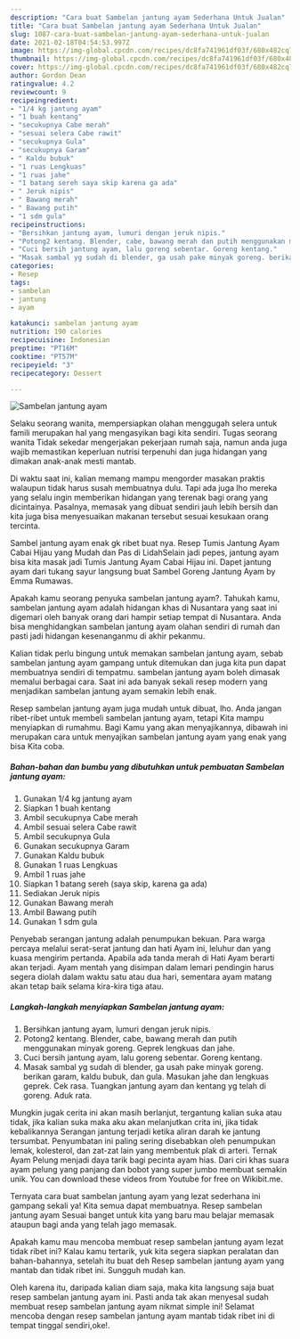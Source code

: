 ```yaml
---
description: "Cara buat Sambelan jantung ayam Sederhana Untuk Jualan"
title: "Cara buat Sambelan jantung ayam Sederhana Untuk Jualan"
slug: 1087-cara-buat-sambelan-jantung-ayam-sederhana-untuk-jualan
date: 2021-02-18T04:54:53.997Z
image: https://img-global.cpcdn.com/recipes/dc8fa741961df03f/680x482cq70/sambelan-jantung-ayam-foto-resep-utama.jpg
thumbnail: https://img-global.cpcdn.com/recipes/dc8fa741961df03f/680x482cq70/sambelan-jantung-ayam-foto-resep-utama.jpg
cover: https://img-global.cpcdn.com/recipes/dc8fa741961df03f/680x482cq70/sambelan-jantung-ayam-foto-resep-utama.jpg
author: Gordon Dean
ratingvalue: 4.2
reviewcount: 9
recipeingredient:
- "1/4 kg jantung ayam"
- "1 buah kentang"
- "secukupnya Cabe merah"
- "sesuai selera Cabe rawit"
- "secukupnya Gula"
- "secukupnya Garam"
- " Kaldu bubuk"
- "1 ruas Lengkuas"
- "1 ruas jahe"
- "1 batang sereh saya skip karena ga ada"
- " Jeruk nipis"
- " Bawang merah"
- " Bawang putih"
- "1 sdm gula"
recipeinstructions:
- "Bersihkan jantung ayam, lumuri dengan jeruk nipis."
- "Potong2 kentang. Blender, cabe, bawang merah dan putih menggunakan minyak goreng. Geprek lengkuas dan jahe."
- "Cuci bersih jantung ayam, lalu goreng sebentar. Goreng kentang."
- "Masak sambal yg sudah di blender, ga usah pake minyak goreng. berikan garam, kaldu bubuk, dan gula. Masukan jahe dan lengkuas geprek. Cek rasa. Tuangkan jantung ayam dan kentang yg telah di goreng. Aduk rata."
categories:
- Resep
tags:
- sambelan
- jantung
- ayam

katakunci: sambelan jantung ayam 
nutrition: 190 calories
recipecuisine: Indonesian
preptime: "PT16M"
cooktime: "PT57M"
recipeyield: "3"
recipecategory: Dessert

---
```



![Sambelan jantung ayam](https://img-global.cpcdn.com/recipes/dc8fa741961df03f/680x482cq70/sambelan-jantung-ayam-foto-resep-utama.jpg)

Selaku seorang wanita, mempersiapkan olahan menggugah selera untuk famili merupakan hal yang mengasyikan bagi kita sendiri. Tugas seorang  wanita Tidak sekedar mengerjakan pekerjaan rumah saja, namun anda juga wajib memastikan keperluan nutrisi terpenuhi dan juga hidangan yang dimakan anak-anak mesti mantab.

Di waktu  saat ini, kalian memang mampu mengorder masakan praktis walaupun tidak harus susah membuatnya dulu. Tapi ada juga lho mereka yang selalu ingin memberikan hidangan yang terenak bagi orang yang dicintainya. Pasalnya, memasak yang dibuat sendiri jauh lebih bersih dan kita juga bisa menyesuaikan makanan tersebut sesuai kesukaan orang tercinta. 

Sambel jantung ayam enak gk ribet buat nya. Resep Tumis Jantung Ayam Cabai Hijau yang Mudah dan Pas di LidahSelain jadi pepes, jantung ayam bisa kita masak jadi Tumis Jantung Ayam Cabai Hijau ini. Dapet jantung ayam dari tukang sayur langsung buat Sambel Goreng Jantung Ayam by Emma Rumawas.

Apakah kamu seorang penyuka sambelan jantung ayam?. Tahukah kamu, sambelan jantung ayam adalah hidangan khas di Nusantara yang saat ini digemari oleh banyak orang dari hampir setiap tempat di Nusantara. Anda bisa menghidangkan sambelan jantung ayam olahan sendiri di rumah dan pasti jadi hidangan kesenanganmu di akhir pekanmu.

Kalian tidak perlu bingung untuk memakan sambelan jantung ayam, sebab sambelan jantung ayam gampang untuk ditemukan dan juga kita pun dapat membuatnya sendiri di tempatmu. sambelan jantung ayam boleh dimasak memalui berbagai cara. Saat ini ada banyak sekali resep modern yang menjadikan sambelan jantung ayam semakin lebih enak.

Resep sambelan jantung ayam juga mudah untuk dibuat, lho. Anda jangan ribet-ribet untuk membeli sambelan jantung ayam, tetapi Kita mampu menyiapkan di rumahmu. Bagi Kamu yang akan menyajikannya, dibawah ini merupakan cara untuk menyajikan sambelan jantung ayam yang enak yang bisa Kita coba.

<!--inarticleads1-->

##### Bahan-bahan dan bumbu yang dibutuhkan untuk pembuatan Sambelan jantung ayam:

1. Gunakan 1/4 kg jantung ayam
1. Siapkan 1 buah kentang
1. Ambil secukupnya Cabe merah
1. Ambil sesuai selera Cabe rawit
1. Ambil secukupnya Gula
1. Gunakan secukupnya Garam
1. Gunakan  Kaldu bubuk
1. Gunakan 1 ruas Lengkuas
1. Ambil 1 ruas jahe
1. Siapkan 1 batang sereh (saya skip, karena ga ada)
1. Sediakan  Jeruk nipis
1. Gunakan  Bawang merah
1. Ambil  Bawang putih
1. Gunakan 1 sdm gula


Penyebab serangan jantung adalah penumpukan bekuan. Para warga percaya melalui serat-serat jantung dan hati Ayam ini, leluhur dan yang kuasa mengirim pertanda. Apabila ada tanda merah di Hati Ayam berarti akan terjadi. Ayam mentah yang disimpan dalam lemari pendingin harus segera diolah dalam waktu satu atau dua hari, sementara ayam matang akan tetap baik selama kira-kira tiga atau. 

<!--inarticleads2-->

##### Langkah-langkah menyiapkan Sambelan jantung ayam:

1. Bersihkan jantung ayam, lumuri dengan jeruk nipis.
1. Potong2 kentang. Blender, cabe, bawang merah dan putih menggunakan minyak goreng. Geprek lengkuas dan jahe.
1. Cuci bersih jantung ayam, lalu goreng sebentar. Goreng kentang.
1. Masak sambal yg sudah di blender, ga usah pake minyak goreng. berikan garam, kaldu bubuk, dan gula. Masukan jahe dan lengkuas geprek. Cek rasa. Tuangkan jantung ayam dan kentang yg telah di goreng. Aduk rata.


Mungkin jugak cerita ini akan masih berlanjut, tergantung kalian suka atau tidak, jika kalian suka maka aku akan melanjutkan crita ini, jika tidak kebalikannya Serangan jantung terjadi ketika aliran darah ke jantung tersumbat. Penyumbatan ini paling sering disebabkan oleh penumpukan lemak, kolesterol, dan zat-zat lain yang membentuk plak di arteri. Ternak Ayam Pelung menjadi daya tarik bagi pecinta ayam hias. Dari ciri khas suara ayam pelung yang panjang dan bobot yang super jumbo membuat semakin unik. You can download these videos from Youtube for free on Wikibit.me. 

Ternyata cara buat sambelan jantung ayam yang lezat sederhana ini gampang sekali ya! Kita semua dapat membuatnya. Resep sambelan jantung ayam Sesuai banget untuk kita yang baru mau belajar memasak ataupun bagi anda yang telah jago memasak.

Apakah kamu mau mencoba membuat resep sambelan jantung ayam lezat tidak ribet ini? Kalau kamu tertarik, yuk kita segera siapkan peralatan dan bahan-bahannya, setelah itu buat deh Resep sambelan jantung ayam yang mantab dan tidak ribet ini. Sungguh mudah kan. 

Oleh karena itu, daripada kalian diam saja, maka kita langsung saja buat resep sambelan jantung ayam ini. Pasti anda tak akan menyesal sudah membuat resep sambelan jantung ayam nikmat simple ini! Selamat mencoba dengan resep sambelan jantung ayam mantab tidak ribet ini di tempat tinggal sendiri,oke!.

